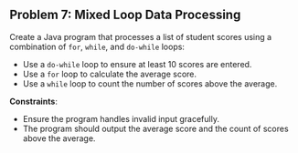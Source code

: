 










## Problem 7: Mixed Loop Data Processing
Create a Java program that processes a list of student scores using a combination of `for`, `while`, and `do-while` loops:
- Use a `do-while` loop to ensure at least 10 scores are entered.
- Use a `for` loop to calculate the average score.
- Use a `while` loop to count the number of scores above the average.

**Constraints**:
- Ensure the program handles invalid input gracefully.
- The program should output the average score and the count of scores above the average.
